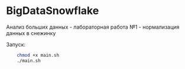 # BigDataSnowflake
Анализ больших данных - лабораторная работа №1 - нормализация данных в снежинку


Запуск:
```bash
    chmod +x main.sh 
    ./main.sh
```

